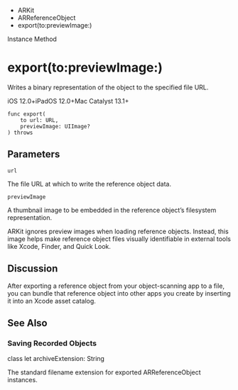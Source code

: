 

- ARKit
- ARReferenceObject
-  export(to:previewImage:) 

Instance Method

# export(to:previewImage:)

Writes a binary representation of the object to the specified file URL.

iOS 12.0+iPadOS 12.0+Mac Catalyst 13.1+

``` source
func export(
    to url: URL,
    previewImage: UIImage?
) throws
```

## Parameters 

`url`  

The file URL at which to write the reference object data.

`previewImage`  

A thumbnail image to be embedded in the reference object’s filesystem representation.

ARKit ignores preview images when loading reference objects. Instead, this image helps make reference object files visually identifiable in external tools like Xcode, Finder, and Quick Look.

## Discussion

After exporting a reference object from your object-scanning app to a file, you can bundle that reference object into other apps you create by inserting it into an Xcode asset catalog.

## See Also

### Saving Recorded Objects

class let archiveExtension: String

The standard filename extension for exported ARReferenceObject instances.

